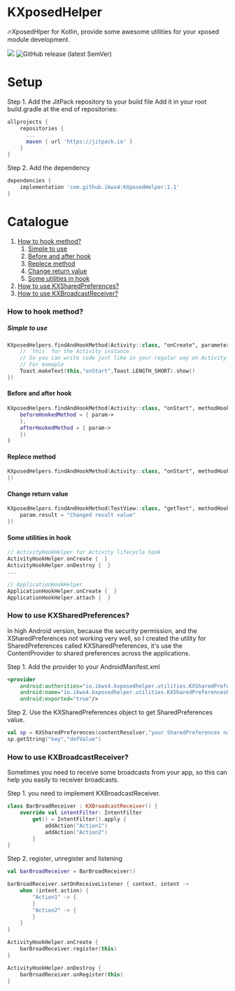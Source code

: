 # KXposedHelper
🔥XposedHlper for Kotlin, provide some awesome utilities for your xposed module development.

[![](https://jitpack.io/v/ikws4/KXposedHelper.svg)](https://jitpack.io/#ikws4/KXposedHelper)
![GitHub release (latest SemVer)](https://img.shields.io/github/v/release/ikws4/KXposedHelper)

# Setup
Step 1. Add the JitPack repository to your build file
Add it in your root build.gradle at the end of repositories:
```gradle
allprojects {
    repositories {
      ...
      maven { url 'https://jitpack.io' }
    }
}
```
Step 2. Add the dependency
```gradle
dependencies {
    implementation 'com.github.ikws4:KXposedHelper:1.1'
}
```

# Catalogue
1. [How to hook method?](#How-to-hook-method?)
    1. [Simple to use](#Simple-to-use)
    2. [Before and after hook](#Before-and-after-hook)
    3. [Replece method](#Replece-method)
    4. [Change return value](#Change-return-value)
    5. [Some utilities in hook](#Some-utilities-in-hook)
2. [How to use KXSharedPreferences?](#How-to-use-KXSharedPreferences?)
3. [How to use KXBroadcastReceiver?](#How-to-use-KXBroadcastReceiver?)

### How to hook method?

##### Simple to use
```kotlin
KXposedHelpers.findAndHookMethod(Activity::class, "onCreate", parameterTypes = arrayOf(Bundle::class), methodHook = MethodHook{param->
    // `this` for the Activity instance
    // So you can write code just like in your regular way on Activity
    // For exmaple
    Toast.makeText(this,"onStart",Toast.LENGTH_SHORT).show()
})
```

#### Before and after hook
```kotlin
KXposedHelpers.findAndHookMethod(Activity::class, "onStart", methodHook = MethodHook(
    beforeHookedMethod = { param->
    },
    afterHookedMethod = { param->
    })
)
```

#### Replece method
```kotlin
KXposedHelpers.findAndHookMethod(Activity::class, "onStart", methodHook = MethodReplecement{param->
})
```

#### Change return value
```kotlin
KXposedHelpers.findAndHookMethod(TextView::class, "getText", methodHook = MethodHook{param->
    param.result = "Changed result value"
})
```

#### Some utilities in hook
```kotlin
// ActivityHookHelper for Activity lifecycle hook
ActivityHookHelper.onCreate {  }
ActivityHookHelper.onDestroy {  }
...

// ApplicationHookHelper
ApplicationHookHelper.onCreate {  }
ApplicationHookHelper.attach {  }
```

### How to use KXSharedPreferences?
In high Android version, because the security permission, and the  XSharedPreferences not working very well, so I created the utility for SharedPreferences called KXSharedPreferences, it's use the ContentProvider to shared preferences across the applications.

Step 1. Add the provider to your AndroidManifest.xml
```xml
<provider
    android:authorities="io.ikws4.kxposedhelper.utilities.KXSharedPreferencesProvider"
    android:name="io.ikws4.kxposedhelper.utilities.KXSharedPreferencesProvider"
    android:exported="true"/>
```

Step 2. Use the KXSharedPreferences object to get SharedPreferences value.
```kotlin
val sp = KXSharedPreferences(contentResolver,"your SharedPreferences name")
sp.getString("key","defValue")
```

### How to use KXBroadcastReceiver?
Sometimes you need to receive some broadcasts from your app, so this can help you easily to receiver broadcasts.

Step 1. you need to implement KXBroadcastReceiver.
```kotlin
class BarBroadReceiver : KXBroadcastReceiver() {
    override val intentFilter: IntentFilter
        get() = IntentFilter().apply {
            addAction("Action1")
            addAction("Action2")
        }
}
```

Step 2. register, unregister and listening
```kotlin
val barBroadReceiver = BarBroadReceiver()

barBroadReceiver.setOnReceiveListener { context, intent ->
    when (intent.action) {
        "Action1" -> {
        }
        "Action2" -> {
        }
    }
}

ActivityHookHelper.onCreate {
    barBroadReceiver.register(this)
}

ActivityHookHelper.onDestroy {
    barBroadReceiver.unRegister(this)
}
```
